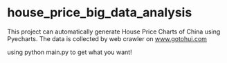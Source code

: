 # house_price_big_data_analysis
This project can automatically generate House Price Charts of China using Pyecharts. The data is collected by web crawler on www.gotohui.com


using python main.py to get what you want!

